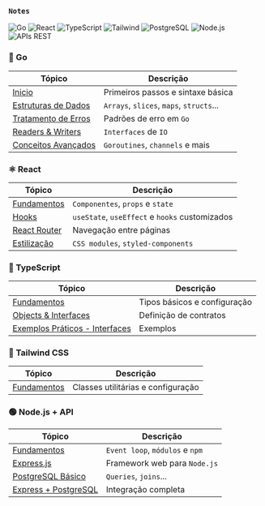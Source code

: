 ### `Notes`

![Go](https://img.shields.io/badge/Go-00ADD8?style=plastic&logo=go&logoColor=white)
![React](https://img.shields.io/badge/React-3178C6?style=plastic&logo=react&logoColor=white)
![TypeScript](https://img.shields.io/badge/TypeScript-3178C6?style=plastic&logo=typescript&logoColor=white)
![Tailwind](https://img.shields.io/badge/Tailwind_CSS-06B6D4?style=plastic&logo=tailwindcss&logoColor=white)
![PostgreSQL](https://img.shields.io/badge/PostgreSQL-336791?style=plastic&logo=postgresql&logoColor=white)
![Node.js](https://img.shields.io/badge/Node.js-339933?style=plastic&logo=node.js&logoColor=white)
![APIs REST](https://img.shields.io/badge/API_Express-339933?style=plastic)

###

### 🐹 Go

| Tópico | Descrição |
|--------|-----------|
| [Inicio](./estudos/go/go-start.md) | Primeiros passos e sintaxe básica |
| [Estruturas de Dados](./estudos/go/go-estrutura-dados.md) | `Arrays`, `slices`, `maps`, `structs`... |
| [Tratamento de Erros](./estudos/go/go-errors.md) | Padrões de erro em `Go` |
| [Readers & Writers](./estudos/go/go-readers-writers.md) | `Interfaces` de `IO` |
| [Conceitos Avançados](./estudos/go/go-conceitos-av.md) | `Goroutines`, `channels` e mais |

###

### ⚛️ React

| Tópico | Descrição |
|--------|-----------|
| [Fundamentos](./estudos/react/react.md) | `Componentes`, `props` e `state` |
| [Hooks](./estudos/react/react-hooks.md) | `useState`, `useEffect` e `hooks` customizados |
| [React Router](./estudos/react/react-router.md) | Navegação entre páginas |
| [Estilização](./estudos/react/react-css.md) | `CSS modules`, `styled-components` |

###

### 📘 TypeScript

| Tópico | Descrição |
|--------|-----------|
| [Fundamentos](./estudos/typescript/typescript.md) | Tipos básicos e configuração |
| [Objects & Interfaces](./estudos/typescript/objects_interfaces.md) | Definição de contratos |
| [Exemplos Práticos - Interfaces](./estudos/typescript/example_interfaces.md) | Exemplos |

###

### 🎨 Tailwind CSS

| Tópico | Descrição |
|--------|-----------|
| [Fundamentos](./estudos/tailwind/tailwind.md) | Classes utilitárias e configuração |

### 🟢 Node.js + API

| Tópico | Descrição |
|--------|-----------|
| [Fundamentos](./estudos/nodejs/nodejs.md) | `Event loop`, `módulos` e `npm` |
| [Express.js](./estudos/nodejs/expressjs.md) | Framework web para `Node.js` |
| [PostgreSQL Básico](./estudos/nodejs/postgresql.md) | `Queries`, `joins`... |
| [Express + PostgreSQL](./estudos/nodejs/express-postgres.md) | Integração completa |

###

